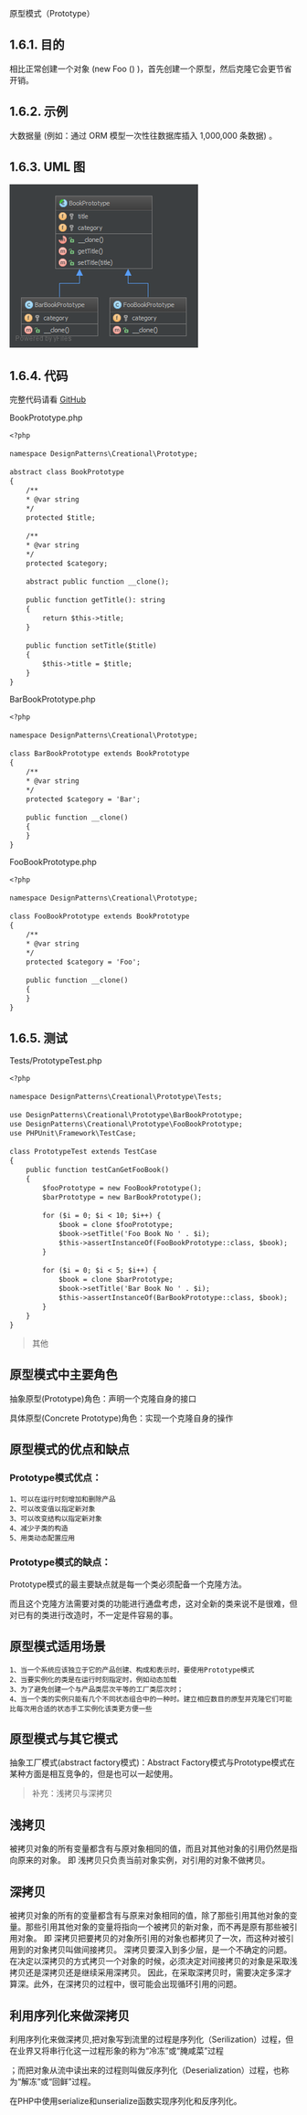 原型模式（Prototype）

## 1.6.1. 目的
相比正常创建一个对象 (new Foo () )，首先创建一个原型，然后克隆它会更节省开销。

## 1.6.2. 示例
大数据量 (例如：通过 ORM 模型一次性往数据库插入 1,000,000 条数据) 。

## 1.6.3. UML 图

![](/000-imgs/jNhFZSU2j5.png)

## 1.6.4. 代码
完整代码请看  [GitHub](https://github.com/domnikl/DesignPatternsPHP/tree/master/Creational/Prototype)

BookPrototype.php
```
<?php

namespace DesignPatterns\Creational\Prototype;

abstract class BookPrototype
{
    /**
    * @var string
    */
    protected $title;

    /**
    * @var string
    */
    protected $category;

    abstract public function __clone();

    public function getTitle(): string
    {
        return $this->title;
    }

    public function setTitle($title)
    {
        $this->title = $title;
    }
}
```

BarBookPrototype.php
```
<?php

namespace DesignPatterns\Creational\Prototype;

class BarBookPrototype extends BookPrototype
{
    /**
    * @var string
    */
    protected $category = 'Bar';

    public function __clone()
    {
    }
}
```

FooBookPrototype.php
```
<?php

namespace DesignPatterns\Creational\Prototype;

class FooBookPrototype extends BookPrototype
{
    /**
    * @var string
    */
    protected $category = 'Foo';

    public function __clone()
    {
    }
}
```

## 1.6.5. 测试

Tests/PrototypeTest.php
```
<?php

namespace DesignPatterns\Creational\Prototype\Tests;

use DesignPatterns\Creational\Prototype\BarBookPrototype;
use DesignPatterns\Creational\Prototype\FooBookPrototype;
use PHPUnit\Framework\TestCase;

class PrototypeTest extends TestCase
{
    public function testCanGetFooBook()
    {
        $fooPrototype = new FooBookPrototype();
        $barPrototype = new BarBookPrototype();

        for ($i = 0; $i < 10; $i++) {
            $book = clone $fooPrototype;
            $book->setTitle('Foo Book No ' . $i);
            $this->assertInstanceOf(FooBookPrototype::class, $book);
        }

        for ($i = 0; $i < 5; $i++) {
            $book = clone $barPrototype;
            $book->setTitle('Bar Book No ' . $i);
            $this->assertInstanceOf(BarBookPrototype::class, $book);
        }
    }
}
```
>其他

## 原型模式中主要角色

抽象原型(Prototype)角色：声明一个克隆自身的接口

具体原型(Concrete Prototype)角色：实现一个克隆自身的操作

## 原型模式的优点和缺点
### Prototype模式优点：
```
1、可以在运行时刻增加和删除产品
2、可以改变值以指定新对象
3、可以改变结构以指定新对象
4、减少子类的构造
5、用类动态配置应用
```
### Prototype模式的缺点：
Prototype模式的最主要缺点就是每一个类必须配备一个克隆方法。

而且这个克隆方法需要对类的功能进行通盘考虑，这对全新的类来说不是很难，但对已有的类进行改造时，不一定是件容易的事。

## 原型模式适用场景
```
1、当一个系统应该独立于它的产品创建、构成和表示时，要使用Prototype模式
2、当要实例化的类是在运行时刻指定时，例如动态加载
3、为了避免创建一个与产品类层次平等的工厂类层次时；
4、当一个类的实例只能有几个不同状态组合中的一种时。建立相应数目的原型并克隆它们可能比每次用合适的状态手工实例化该类更方便一些
```

## 原型模式与其它模式

抽象工厂模式(abstract factory模式)：Abstract Factory模式与Prototype模式在某种方面是相互竞争的，但是也可以一起使用。

>补充：浅拷贝与深拷贝

## 浅拷贝
被拷贝对象的所有变量都含有与原对象相同的值，而且对其他对象的引用仍然是指向原来的对象。
即 浅拷贝只负责当前对象实例，对引用的对象不做拷贝。

## 深拷贝
被拷贝对象的所有的变量都含有与原来对象相同的值，除了那些引用其他对象的变量。那些引用其他对象的变量将指向一个被拷贝的新对象，而不再是原有那些被引用对象。
即 深拷贝把要拷贝的对象所引用的对象也都拷贝了一次，而这种对被引用到的对象拷贝叫做间接拷贝。
深拷贝要深入到多少层，是一个不确定的问题。
在决定以深拷贝的方式拷贝一个对象的时候，必须决定对间接拷贝的对象是采取浅拷贝还是深拷贝还是继续采用深拷贝。
因此，在采取深拷贝时，需要决定多深才算深。此外，在深拷贝的过程中，很可能会出现循环引用的问题。

## 利用序列化来做深拷贝
利用序列化来做深拷贝,把对象写到流里的过程是序列化（Serilization）过程，但在业界又将串行化这一过程形象的称为“冷冻”或“腌咸菜”过程

；而把对象从流中读出来的过程则叫做反序列化（Deserialization）过程，也称为“解冻”或“回鲜”过程。

在PHP中使用serialize和unserialize函数实现序列化和反序列化。

